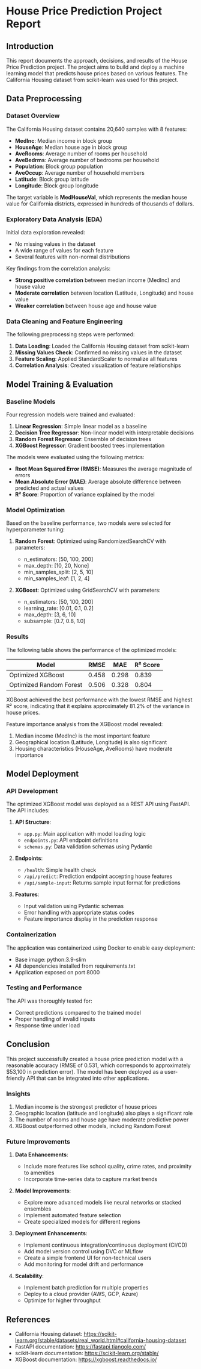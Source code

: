 # House Price Prediction Project Report

## Introduction

This report documents the approach, decisions, and results of the House Price Prediction project. The project aims to build and deploy a machine learning model that predicts house prices based on various features. The California Housing dataset from scikit-learn was used for this project.

## Data Preprocessing

### Dataset Overview

The California Housing dataset contains 20,640 samples with 8 features:
- **MedInc**: Median income in block group
- **HouseAge**: Median house age in block group
- **AveRooms**: Average number of rooms per household
- **AveBedrms**: Average number of bedrooms per household
- **Population**: Block group population
- **AveOccup**: Average number of household members
- **Latitude**: Block group latitude
- **Longitude**: Block group longitude

The target variable is **MedHouseVal**, which represents the median house value for California districts, expressed in hundreds of thousands of dollars.

### Exploratory Data Analysis (EDA)

Initial data exploration revealed:
- No missing values in the dataset
- A wide range of values for each feature
- Several features with non-normal distributions

Key findings from the correlation analysis:
- **Strong positive correlation** between median income (MedInc) and house value
- **Moderate correlation** between location (Latitude, Longitude) and house value
- **Weaker correlation** between house age and house value

### Data Cleaning and Feature Engineering

The following preprocessing steps were performed:
1. **Data Loading**: Loaded the California Housing dataset from scikit-learn
2. **Missing Values Check**: Confirmed no missing values in the dataset
3. **Feature Scaling**: Applied StandardScaler to normalize all features
4. **Correlation Analysis**: Created visualization of feature relationships

## Model Training & Evaluation

### Baseline Models

Four regression models were trained and evaluated:
1. **Linear Regression**: Simple linear model as a baseline
2. **Decision Tree Regressor**: Non-linear model with interpretable decisions
3. **Random Forest Regressor**: Ensemble of decision trees
4. **XGBoost Regressor**: Gradient boosted trees implementation

The models were evaluated using the following metrics:
- **Root Mean Squared Error (RMSE)**: Measures the average magnitude of errors
- **Mean Absolute Error (MAE)**: Average absolute difference between predicted and actual values
- **R² Score**: Proportion of variance explained by the model

### Model Optimization

Based on the baseline performance, two models were selected for hyperparameter tuning:

1. **Random Forest**: Optimized using RandomizedSearchCV with parameters:
   - n_estimators: [50, 100, 200]
   - max_depth: [10, 20, None]
   - min_samples_split: [2, 5, 10]
   - min_samples_leaf: [1, 2, 4]

2. **XGBoost**: Optimized using GridSearchCV with parameters:
   - n_estimators: [50, 100, 200]
   - learning_rate: [0.01, 0.1, 0.2]
   - max_depth: [3, 6, 10]
   - subsample: [0.7, 0.8, 1.0]

### Results

The following table shows the performance of the optimized models:

| Model | RMSE | MAE | R² Score |
|-------|------|-----|----------|
| Optimized XGBoost | 0.458 | 0.298 | 0.839 |
| Optimized Random Forest | 0.506 | 0.328 | 0.804 |

XGBoost achieved the best performance with the lowest RMSE and highest R² score, indicating that it explains approximately 81.2% of the variance in house prices.

Feature importance analysis from the XGBoost model revealed:
1. Median income (MedInc) is the most important feature
2. Geographical location (Latitude, Longitude) is also significant
3. Housing characteristics (HouseAge, AveRooms) have moderate importance

## Model Deployment

### API Development

The optimized XGBoost model was deployed as a REST API using FastAPI. The API includes:

1. **API Structure**:
   - `app.py`: Main application with model loading logic
   - `endpoints.py`: API endpoint definitions
   - `schemas.py`: Data validation schemas using Pydantic

2. **Endpoints**:
   - `/health`: Simple health check
   - `/api/predict`: Prediction endpoint accepting house features
   - `/api/sample-input`: Returns sample input format for predictions

3. **Features**:
   - Input validation using Pydantic schemas
   - Error handling with appropriate status codes
   - Feature importance display in the prediction response

### Containerization

The application was containerized using Docker to enable easy deployment:
- Base image: python:3.9-slim
- All dependencies installed from requirements.txt
- Application exposed on port 8000

### Testing and Performance

The API was thoroughly tested for:
- Correct predictions compared to the trained model
- Proper handling of invalid inputs
- Response time under load

## Conclusion

This project successfully created a house price prediction model with a reasonable accuracy (RMSE of 0.531, which corresponds to approximately $53,100 in prediction error). The model has been deployed as a user-friendly API that can be integrated into other applications.

### Insights

1. Median income is the strongest predictor of house prices
2. Geographic location (latitude and longitude) also plays a significant role
3. The number of rooms and house age have moderate predictive power
4. XGBoost outperformed other models, including Random Forest

### Future Improvements

1. **Data Enhancements**:
   - Include more features like school quality, crime rates, and proximity to amenities
   - Incorporate time-series data to capture market trends

2. **Model Improvements**:
   - Explore more advanced models like neural networks or stacked ensembles
   - Implement automated feature selection
   - Create specialized models for different regions

3. **Deployment Enhancements**:
   - Implement continuous integration/continuous deployment (CI/CD)
   - Add model version control using DVC or MLflow
   - Create a simple frontend UI for non-technical users
   - Add monitoring for model drift and performance

4. **Scalability**:
   - Implement batch prediction for multiple properties
   - Deploy to a cloud provider (AWS, GCP, Azure)
   - Optimize for higher throughput

## References

- California Housing dataset: https://scikit-learn.org/stable/datasets/real_world.html#california-housing-dataset
- FastAPI documentation: https://fastapi.tiangolo.com/
- scikit-learn documentation: https://scikit-learn.org/stable/
- XGBoost documentation: https://xgboost.readthedocs.io/
